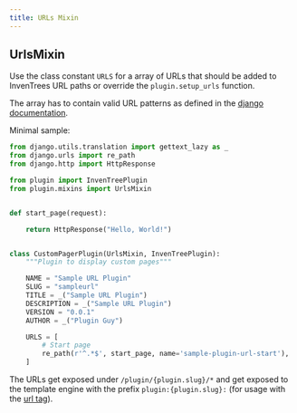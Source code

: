 ```yaml
---
title: URLs Mixin
---
```


## UrlsMixin

Use the class constant `URLS` for a array of URLs that should be added to InvenTrees URL paths or override the `plugin.setup_urls` function.  

The array has to contain valid URL patterns as defined in the [django documentation](https://docs.djangoproject.com/en/stable/topics/http/urls/).

Minimal sample:

``` python
from django.utils.translation import gettext_lazy as _
from django.urls import re_path
from django.http import HttpResponse

from plugin import InvenTreePlugin
from plugin.mixins import UrlsMixin


def start_page(request):

    return HttpResponse("Hello, World!")


class CustomPagerPlugin(UrlsMixin, InvenTreePlugin):
    """Plugin to display custom pages"""

    NAME = "Sample URL Plugin"
    SLUG = "sampleurl"
    TITLE = _("Sample URL Plugin")
    DESCRIPTION = _("Sample URL Plugin")
    VERSION = "0.0.1"
    AUTHOR = _("Plugin Guy")

    URLS = [
        # Start page
        re_path(r'^.*$', start_page, name='sample-plugin-url-start'),
    ]
```

The URLs get exposed under `/plugin/{plugin.slug}/*` and get exposed to the template engine with the prefix `plugin:{plugin.slug}:` (for usage with the [url tag](https://docs.djangoproject.com/en/stable/ref/templates/builtins/#url)).


